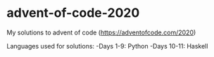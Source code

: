 # advent-of-code-2020

My solutions to advent of code (https://adventofcode.com/2020)

Languages used for solutions:
-Days 1-9: Python
-Days 10-11: Haskell
